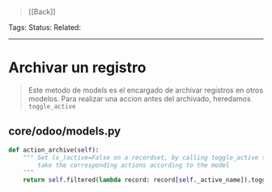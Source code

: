 > [[Back]]

Tags: 
Status: 
Related: 

___

# Archivar un registro

> Este metodo de models es el encargado de archivar registros en otros modelos. Para realizar una accion antes del archivado, heredamos `toggle_active`
## core/odoo/models.py
```python
def action_archive(self):  
	""" Set (x_)active=False on a recordset, by calling toggle_active to  
		take the corresponding actions according to the model  
	"""  
	return self.filtered(lambda record: record[self._active_name]).toggle_active()
```